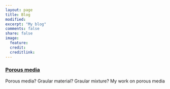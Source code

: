 ```yaml
---
layout: page
title: Blog
modified: 
excerpt: "My blog"
comments: false
share: false
image:
  feature: 
  credit: 
  creditlink: 
---
```


### [Porous media](1-porous-media.md)
Porous media? Graular material? Graular mixture?
My work on porous media
